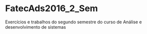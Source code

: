# FatecAds2016_2_Sem
Exercícios e trabalhos do segundo semestre do curso de Análise e desenvolvimento de sistemas


